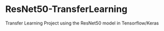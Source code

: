 # ResNet50-TransferLearning
Transfer Learning Project using the ResNet50 model in Tensorflow/Keras 
